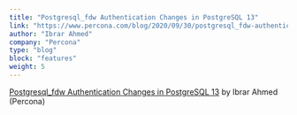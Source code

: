 ```yaml
---
title: "Postgresql_fdw Authentication Changes in PostgreSQL 13"
link: "https://www.percona.com/blog/2020/09/30/postgresql_fdw-authentication-changes-in-postgresql-13/"
author: "Ibrar Ahmed"
company: "Percona"
type: "blog"
block: "features"
weight: 5
---
```


[Postgresql_fdw Authentication Changes in PostgreSQL 13](https://www.percona.com/blog/2020/09/30/postgresql_fdw-authentication-changes-in-postgresql-13/) by Ibrar Ahmed (Percona)
